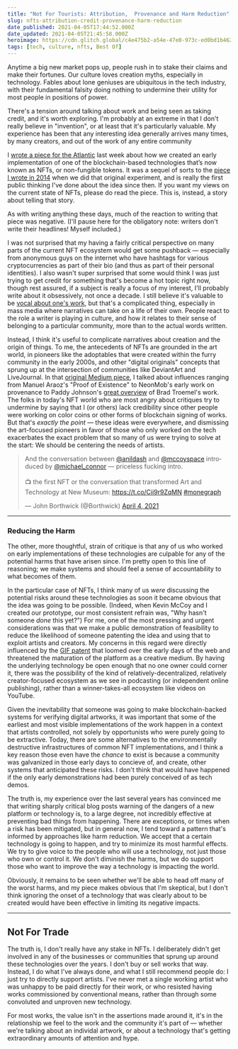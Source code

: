 ```yaml
---
title: "Not For Tourists: Attribution,  Provenance and Harm Reduction"
slug: nfts-attribution-credit-provenance-harm-reduction
date_published: 2021-04-05T17:44:52.000Z
date_updated: 2021-04-05T21:45:58.000Z
heroimage: https://cdn.glitch.global/c4e475b2-a54e-47e0-973c-ed0bd1b46262/tourists.jpeg?v=1669527246224
tags: [tech, culture, nfts, Best Of]
---
```


Anytime a big new market pops up, people rush in to stake their claims and make their fortunes. Our culture loves creation myths, especially in technology. Fables about lone geniuses are ubiquitous in the tech industry, with their fundamental falsity doing nothing to undermine their utility for most people in positions of power.

There's a tension around talking about work and being seen as taking credit, and it's worth exploring. I'm probably at an extreme in that I don't really believe in "invention", or at least that it's particularly valuable. My experience has been that any interesting idea generally arrives many times, by many creators, and out of the work of any entire community

I [wrote a piece for the Atlantic](https://www.theatlantic.com/ideas/archive/2021/04/nfts-werent-supposed-end-like/618488/) last week about how we created an early implementation of one of the blockchain-based technologies that’s now known as NFTs, or non-fungible tokens. It was a sequel of sorts to the [piece I wrote in 2014](https://medium.com/message/a-bitcoin-for-digital-art-8c7db719e495) when we did that original experiment, and is really the first public thinking I've done about the idea since then. If you want my views on the current state of NFTs, please do read the piece. This is, instead, a story about telling that story.

As with writing anything these days, much of the reaction to writing that piece was negative. (I'll pause here for the obligatory note: writers don't write their headlines! Myself included.)

I was not surprised that my having a fairly critical perspective on many parts of the current NFT ecosystem would get some pushback — especially from anonymous guys on the internet who have hashtags for various cryptocurrencies as part of their bio (and thus as part of their personal identities). I also wasn't super surprised that some would think I was just trying to get credit for something that's become a hot topic right now, though rest assured, if a subject is really a focus of my interest, I'll probably write about it obsessively, not once a decade. I still believe it's valuable to be [vocal about one's work](https://twitter.com/anildash/status/1186793590636326912?s=21), but that's a complicated thing, especially in mass media where narratives can take on a life of their own. People react to the role a writer is playing in culture, and how it relates to their sense of belonging to a particular community, more than to the actual words written.

Instead, I think it's useful to complicate narratives about creation and the origin of things. To me, the antecedents of NFTs are grounded in the art world, in pioneers like the adoptables that were created within the furry community in the early 2000s, and other "digital originals" concepts that sprung up at the intersection of communities like DeviantArt and LiveJournal. In that [original Medium piece](https://medium.com/message/a-bitcoin-for-digital-art-8c7db719e495), I talked about influences ranging from Manuel Araoz's "Proof of Existence" to NeonMob's early work on provenance to Paddy Johnson's [great overview](https://news.artnet.com/market/can-tumblr-sensation-brad-troemel-find-viral-success-irl-5287) of Brad Troemel's work. The folks in today's NFT world who are most angry about critiques try to undermine by saying that I (or others) lack credibility since other people were working on color coins or other forms of blockchain signing of works. But that's *exactly the point* — these ideas were everywhere, and dismissing the art-focused pioneers in favor of those who only worked on the tech exacerbates the exact problem that so many of us were trying to solve at the start: We should be centering the needs of artists.

<blockquote class="twitter-tweet" data-dnt="true" data-theme="dark"><p lang="en" dir="ltr">And the conversation between <a href="https://twitter.com/anildash?ref_src=twsrc%5Etfw">@anildash</a> and <a href="https://twitter.com/mccoyspace?ref_src=twsrc%5Etfw">@mccoyspace</a> introduced by <a href="https://twitter.com/michael_connor?ref_src=twsrc%5Etfw">@michael_connor</a> — priceless fucking intro. <br><br>📺 the first NFT or the conversation that transformed Art and Technology at New Museum: <a href="https://t.co/Cii9r9ZqMN">https://t.co/Cii9r9ZqMN</a> <a href="https://twitter.com/hashtag/monegraph?src=hash&amp;ref_src=twsrc%5Etfw">#monegraph</a></p>&mdash; John Borthwick (@Borthwick) <a href="https://twitter.com/Borthwick/status/1378753109506330624?ref_src=twsrc%5Etfw">April 4, 2021</a></blockquote> <script async src="https://platform.twitter.com/widgets.js" charset="utf-8"></script>

---

### Reducing the Harm

The other, more thoughtful, strain of critique is that any of us who worked on early implementations of these technologies are culpable for any of the potential harms that have arisen since. I'm pretty open to this line of reasoning; we make systems and should feel a sense of accountability to what becomes of them.

In the particular case of NFTs, I think many of us *were* discussing the potential risks around these technologies as soon it became obvious that the idea was going to be possible. (Indeed, when Kevin McCoy and I created our prototype, our most consistent refrain was, "Why hasn't someone *done* this yet?") For me, one of the most pressing and urgent considerations was that we make a public demonstration of feasibility to reduce the likelihood of someone patenting the idea and using that to exploit artists and creators. My concerns in this regard were directly influenced by the [GIF patent](https://www.smithsonianmag.com/history/brief-history-gif-early-internet-innovation-ubiquitous-relic-180963543/) that loomed over the early days of the web and threatened the maturation of the platform as a creative medium. By having the underlying technology be open enough that no one owner could corner it, there was the possibility of the kind of relatively-decentralized, relatively creator-focused ecosystem as we see in podcasting (or independent online publishing), rather than a winner-takes-all ecosystem like videos on YouTube.

Given the inevitability that someone was going to make blockchain-backed systems for verifying digital artworks, it was important that some of the earliest and most visible implementations of the work happen in a context that artists controlled, not solely by opportunists who were purely going to be extractive. Today, there are some alternatives to the environmentally destructive infrastructures of common NFT implementations, and I think a key reason those even have the *chance* to exist is because a community was galvanized in those early days to concieve of, and create, other systems that anticipated these risks. I don't think that would have happened if the only early demonstrations had been purely conceived of as tech demos.

The truth is, my experience over the last several years has convinced me that writing sharply critical blog posts warning of the dangers of a new platform or technology is, to a large degree, not incredibly effective at preventing bad things from happening. There are exceptions, or times when a risk has been mitigated, but in general now, I tend toward a pattern that's informed by approaches like harm reduction. We accept that a certain technology is going to happen, and try to minimize its most harmful effects. We try to give voice to the people who will use a technology, not just those who own or control it. We don't diminish the harms, but we do support those who want to improve the way a technology is impacting the world.

Obviously, it remains to be seen whether we'll be able to head off many of the worst harms, and my piece makes obvious that I'm skeptical, but I don't think ignoring the onset of a technology that was clearly about to be created would have been effective in limiting its negative impacts.

---

## Not For Trade

The truth is, I don't really have any stake in NFTs. I deliberately didn't get involved in any of the businesses or communities that sprung up around these technologies over the years. I don't buy or sell works that way. Instead, I do what I've always done, and what I still recommend people do: I just try to directly support artists. I've never met a single working artist who was unhappy to be paid directly for their work, or who resisted having works commissioned by conventional means, rather than through some convoluted and unproven new technology.

For most works, the value isn't in the assertions made around it, it's in the relationship we feel to the work and the community it's part of — whether we're talking about an individal artwork, or about a technology that's getting extraordinary amounts of attention and hype.
